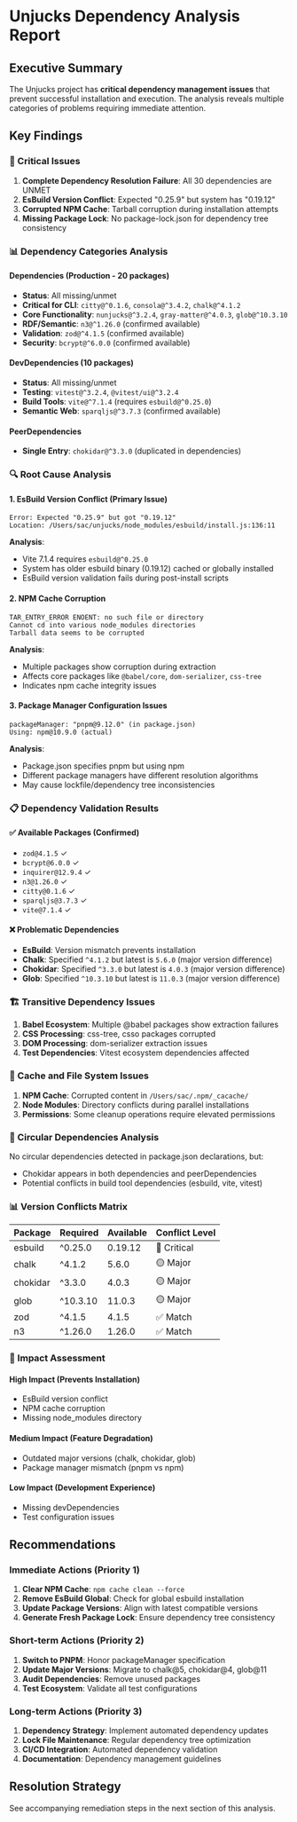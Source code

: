 # Unjucks Dependency Analysis Report

## Executive Summary

The Unjucks project has **critical dependency management issues** that prevent successful installation and execution. The analysis reveals multiple categories of problems requiring immediate attention.

## Key Findings

### 🚨 Critical Issues

1. **Complete Dependency Resolution Failure**: All 30 dependencies are UNMET
2. **EsBuild Version Conflict**: Expected "0.25.9" but system has "0.19.12"
3. **Corrupted NPM Cache**: Tarball corruption during installation attempts
4. **Missing Package Lock**: No package-lock.json for dependency tree consistency

### 📊 Dependency Categories Analysis

#### Dependencies (Production - 20 packages)
- **Status**: All missing/unmet
- **Critical for CLI**: `citty@^0.1.6`, `consola@^3.4.2`, `chalk@^4.1.2`
- **Core Functionality**: `nunjucks@^3.2.4`, `gray-matter@^4.0.3`, `glob@^10.3.10`
- **RDF/Semantic**: `n3@^1.26.0` (confirmed available)
- **Validation**: `zod@^4.1.5` (confirmed available)
- **Security**: `bcrypt@^6.0.0` (confirmed available)

#### DevDependencies (10 packages)
- **Status**: All missing/unmet
- **Testing**: `vitest@^3.2.4`, `@vitest/ui@^3.2.4`
- **Build Tools**: `vite@^7.1.4` (requires `esbuild@^0.25.0`)
- **Semantic Web**: `sparqljs@^3.7.3` (confirmed available)

#### PeerDependencies
- **Single Entry**: `chokidar@^3.3.0` (duplicated in dependencies)

### 🔍 Root Cause Analysis

#### 1. EsBuild Version Conflict (Primary Issue)
```
Error: Expected "0.25.9" but got "0.19.12"
Location: /Users/sac/unjucks/node_modules/esbuild/install.js:136:11
```

**Analysis**: 
- Vite 7.1.4 requires `esbuild@^0.25.0`
- System has older esbuild binary (0.19.12) cached or globally installed
- EsBuild version validation fails during post-install scripts

#### 2. NPM Cache Corruption
```
TAR_ENTRY_ERROR ENOENT: no such file or directory
Cannot cd into various node_modules directories
Tarball data seems to be corrupted
```

**Analysis**:
- Multiple packages show corruption during extraction
- Affects core packages like `@babel/core`, `dom-serializer`, `css-tree`
- Indicates npm cache integrity issues

#### 3. Package Manager Configuration Issues
```
packageManager: "pnpm@9.12.0" (in package.json)
Using: npm@10.9.0 (actual)
```

**Analysis**:
- Package.json specifies pnpm but using npm
- Different package managers have different resolution algorithms
- May cause lockfile/dependency tree inconsistencies

### 📋 Dependency Validation Results

#### ✅ Available Packages (Confirmed)
- `zod@4.1.5` ✓
- `bcrypt@6.0.0` ✓
- `inquirer@12.9.4` ✓
- `n3@1.26.0` ✓
- `citty@0.1.6` ✓
- `sparqljs@3.7.3` ✓
- `vite@7.1.4` ✓

#### ❌ Problematic Dependencies
- **EsBuild**: Version mismatch prevents installation
- **Chalk**: Specified `^4.1.2` but latest is `5.6.0` (major version difference)
- **Chokidar**: Specified `^3.3.0` but latest is `4.0.3` (major version difference)
- **Glob**: Specified `^10.3.10` but latest is `11.0.3` (major version difference)

### 🏗️ Transitive Dependency Issues

1. **Babel Ecosystem**: Multiple @babel packages show extraction failures
2. **CSS Processing**: css-tree, csso packages corrupted
3. **DOM Processing**: dom-serializer extraction issues
4. **Test Dependencies**: Vitest ecosystem dependencies affected

### 💾 Cache and File System Issues

1. **NPM Cache**: Corrupted content in `/Users/sac/.npm/_cacache/`
2. **Node Modules**: Directory conflicts during parallel installations
3. **Permissions**: Some cleanup operations require elevated permissions

### 🔧 Circular Dependencies Analysis
No circular dependencies detected in package.json declarations, but:
- Chokidar appears in both dependencies and peerDependencies
- Potential conflicts in build tool dependencies (esbuild, vite, vitest)

### 📊 Version Conflicts Matrix

| Package | Required | Available | Conflict Level |
|---------|----------|-----------|---------------|
| esbuild | ^0.25.0 | 0.19.12 | 🔴 Critical |
| chalk | ^4.1.2 | 5.6.0 | 🟡 Major |
| chokidar | ^3.3.0 | 4.0.3 | 🟡 Major |
| glob | ^10.3.10 | 11.0.3 | 🟡 Major |
| zod | ^4.1.5 | 4.1.5 | ✅ Match |
| n3 | ^1.26.0 | 1.26.0 | ✅ Match |

### 🎯 Impact Assessment

#### High Impact (Prevents Installation)
- EsBuild version conflict
- NPM cache corruption
- Missing node_modules directory

#### Medium Impact (Feature Degradation)
- Outdated major versions (chalk, chokidar, glob)
- Package manager mismatch (pnpm vs npm)

#### Low Impact (Development Experience)
- Missing devDependencies
- Test configuration issues

## Recommendations

### Immediate Actions (Priority 1)
1. **Clear NPM Cache**: `npm cache clean --force`
2. **Remove EsBuild Global**: Check for global esbuild installation
3. **Update Package Versions**: Align with latest compatible versions
4. **Generate Fresh Package Lock**: Ensure dependency tree consistency

### Short-term Actions (Priority 2)
1. **Switch to PNPM**: Honor packageManager specification
2. **Update Major Versions**: Migrate to chalk@5, chokidar@4, glob@11
3. **Audit Dependencies**: Remove unused packages
4. **Test Ecosystem**: Validate all test configurations

### Long-term Actions (Priority 3)
1. **Dependency Strategy**: Implement automated dependency updates
2. **Lock File Maintenance**: Regular dependency tree optimization
3. **CI/CD Integration**: Automated dependency validation
4. **Documentation**: Dependency management guidelines

## Resolution Strategy

See accompanying remediation steps in the next section of this analysis.